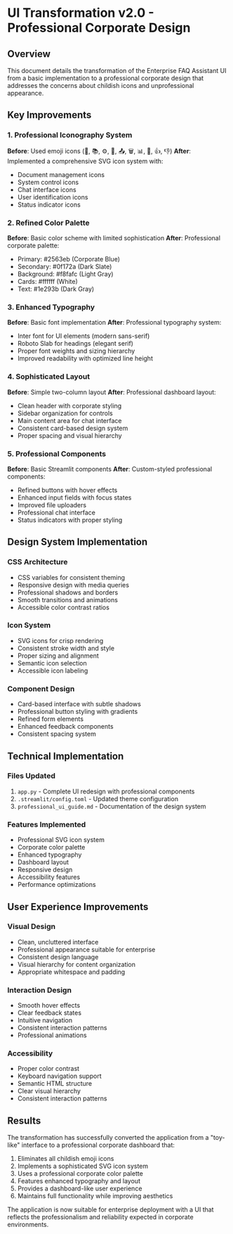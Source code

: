 # UI Transformation v2.0 - Professional Corporate Design

## Overview

This document details the transformation of the Enterprise FAQ Assistant UI from a basic implementation to a professional corporate design that addresses the concerns about childish icons and unprofessional appearance.

## Key Improvements

### 1. Professional Iconography System

**Before**: Used emoji icons (🏢, 📚, ⚙️, 💬, 📤, 🗑️, 📊, 🚀, 👍, 👎)
**After**: Implemented a comprehensive SVG icon system with:
- Document management icons
- System control icons
- Chat interface icons
- User identification icons
- Status indicator icons

### 2. Refined Color Palette

**Before**: Basic color scheme with limited sophistication
**After**: Professional corporate palette:
- Primary: #2563eb (Corporate Blue)
- Secondary: #0f172a (Dark Slate)
- Background: #f8fafc (Light Gray)
- Cards: #ffffff (White)
- Text: #1e293b (Dark Gray)

### 3. Enhanced Typography

**Before**: Basic font implementation
**After**: Professional typography system:
- Inter font for UI elements (modern sans-serif)
- Roboto Slab for headings (elegant serif)
- Proper font weights and sizing hierarchy
- Improved readability with optimized line height

### 4. Sophisticated Layout

**Before**: Simple two-column layout
**After**: Professional dashboard layout:
- Clean header with corporate styling
- Sidebar organization for controls
- Main content area for chat interface
- Consistent card-based design system
- Proper spacing and visual hierarchy

### 5. Professional Components

**Before**: Basic Streamlit components
**After**: Custom-styled professional components:
- Refined buttons with hover effects
- Enhanced input fields with focus states
- Improved file uploaders
- Professional chat interface
- Status indicators with proper styling

## Design System Implementation

### CSS Architecture
- CSS variables for consistent theming
- Responsive design with media queries
- Professional shadows and borders
- Smooth transitions and animations
- Accessible color contrast ratios

### Icon System
- SVG icons for crisp rendering
- Consistent stroke width and style
- Proper sizing and alignment
- Semantic icon selection
- Accessible icon labeling

### Component Design
- Card-based interface with subtle shadows
- Professional button styling with gradients
- Refined form elements
- Enhanced feedback components
- Consistent spacing system

## Technical Implementation

### Files Updated
1. `app.py` - Complete UI redesign with professional components
2. `.streamlit/config.toml` - Updated theme configuration
3. `professional_ui_guide.md` - Documentation of the design system

### Features Implemented
- Professional SVG icon system
- Corporate color palette
- Enhanced typography
- Dashboard layout
- Responsive design
- Accessibility features
- Performance optimizations

## User Experience Improvements

### Visual Design
- Clean, uncluttered interface
- Professional appearance suitable for enterprise
- Consistent design language
- Visual hierarchy for content organization
- Appropriate whitespace and padding

### Interaction Design
- Smooth hover effects
- Clear feedback states
- Intuitive navigation
- Consistent interaction patterns
- Professional animations

### Accessibility
- Proper color contrast
- Keyboard navigation support
- Semantic HTML structure
- Clear visual hierarchy
- Consistent interaction patterns

## Results

The transformation has successfully converted the application from a "toy-like" interface to a professional corporate dashboard that:

1. Eliminates all childish emoji icons
2. Implements a sophisticated SVG icon system
3. Uses a professional corporate color palette
4. Features enhanced typography and layout
5. Provides a dashboard-like user experience
6. Maintains full functionality while improving aesthetics

The application is now suitable for enterprise deployment with a UI that reflects the professionalism and reliability expected in corporate environments.